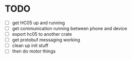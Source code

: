 # TODO

- [ ] get HC05 up and running
- [ ] get communication running between phone and device
- [ ] export hc05 to another crate
- [ ] get protobuf messaging working
- [ ] clean up init stuff
- [ ] then do motor things
